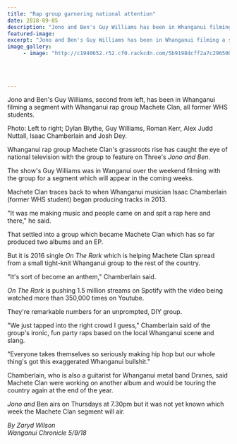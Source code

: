 ```yaml
---
title: "Rap group garnering national attention"
date: 2018-09-05
description: "Jono and Ben's Guy Williams has been in Whanganui filming with Whanganui rap group Machete Clan..."
featured-image: 
excerpt: "Jono and Ben's Guy Williams has been in Whanganui filming a segment with Whanganui rap group Machete Clan."
image_gallery:
	 - image: "http://c1940652.r52.cf0.rackcdn.com/5b9198dcff2a7c2965000022/Isaac-Chamberlain-chron-5-sept-guy-williams.gif"
	
	
	
	
---
```


<p><span>Jono and Ben's Guy Williams, second from left, has been in Whanganui filming a segment with Whanganui rap group Machete Clan, all former WHS students.</span></p>
<p><span>Photo: Left to right; Dylan Blythe, Guy Williams, Roman Kerr, Alex Judd Nuttall, Isaac Chamberlain and Josh Dey.</span></p>
<p class="element element-paragraph">Whanganui rap group Machete Clan's grassroots rise has caught the eye of national television with the group to feature on Three's&nbsp;<em>Jono and Ben</em>.</p>
<p class="element element-paragraph">The show's Guy Williams was in Wanganui over the weekend filming with the group for a segment which will appear in the coming weeks.</p>
<p class="element element-paragraph">Machete Clan traces back to when Whanganui musician Isaac Chamberlain (former WHS student) began producing tracks in 2013.</p>
<p class="element element-paragraph">"It was me making music and people came on and spit a rap here and there," he said.</p>
<p class="element element-paragraph">That settled into a group which became Machete Clan which has so far produced two albums and an EP.</p>
<p class="element element-paragraph">But it is 2016 single&nbsp;<em>On The Rark</em>&nbsp;which is helping Machete Clan spread from a small tight-knit Whanganui group to the rest of the country.</p>
<p class="element element-paragraph">"It's sort of become an anthem," Chamberlain said.</p>
<p class="element element-paragraph"><em>On The Rark</em>&nbsp;is pushing 1.5 million streams on Spotify with the video being watched more than 350,000 times on Youtube.</p>
<p class="element element-paragraph">They're remarkable numbers for an unprompted, DIY group.</p>
<p class="element element-paragraph">"We just tapped into the right crowd I guess," Chamberlain said of the group's ironic, fun party raps based on the local Whanganui scene and slang.</p>
<p class="element element-paragraph">"Everyone takes themselves so seriously making hip hop but our whole thing's got this exaggerated Whanganui bullshit."</p>
<p class="element element-paragraph">Chamberlain, who is also a guitarist for Whanganui metal band Drxnes, said Machete Clan were working on another album and would be touring the country again at the end of the year.</p>
<p class="element element-paragraph"><em>Jono and</em>&nbsp;Ben airs on Thursdays at 7.30pm but it was not yet known which week the Machete Clan segment will air.</p>
<p class="element element-paragraph"><em>By Zaryd Wilson</em><br /><em>Wanganui Chronicle 5/9/18</em></p>

